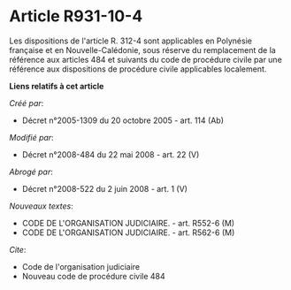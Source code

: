 # Article R931-10-4

Les dispositions de l'article R. 312-4 sont applicables en Polynésie française et en Nouvelle-Calédonie, sous réserve du
remplacement de la référence aux articles 484 et suivants du    code de procédure civile par une référence aux dispositions
de procédure civile applicables localement.

**Liens relatifs à cet article**

_Créé par_:

  - Décret n°2005-1309 du 20 octobre 2005 - art. 114 (Ab)

_Modifié par_:

  - Décret n°2008-484 du 22 mai 2008 - art. 22 (V)

_Abrogé par_:

  - Décret n°2008-522 du 2 juin 2008 - art. 1 (V)

_Nouveaux textes_:

  - CODE DE L'ORGANISATION JUDICIAIRE. - art. R552-6 (M)
  - CODE DE L'ORGANISATION JUDICIAIRE. - art. R562-6 (M)

_Cite_:

  - Code de l'organisation judiciaire
  - Nouveau code de procédure civile 484

